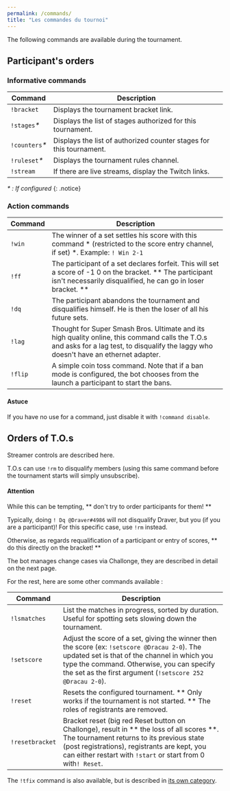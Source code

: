 ```yaml
---
permalink: /commands/
title: "Les commandes du tournoi"
---
```


The following commands are available during the tournament.

## Participant's orders

### Informative commands

| Command         | Description                                                         |
| --------------- | ------------------------------------------------------------------- |
| `!bracket`      | Displays the tournament bracket link.                               |
| `!stages`*\**   | Displays the list of stages authorized for this tournament.         |
| `!counters`*\** | Displays the list of authorized counter stages for this tournament. |
| `!ruleset`*\**  | Displays the tournament rules channel.                              |
| `!stream`       | If there are live streams, display the Twitch links.                |

*\* : If configured*
{: .notice}

### Action commands

| Command | Description                                                                                                                                                                             |
| ------- | --------------------------------------------------------------------------------------------------------------------------------------------------------------------------------------- |
| `!win`  | The winner of a set settles his score with this command * (restricted to the score entry channel, if set) *. Example: `! Win 2-1`                                                       |
| `!ff`   | The participant of a set declares forfeit. This will set a score of -1 0 on the bracket. ** The participant isn't necessarily disqualified, he can go in loser bracket. **              |
| `!dq`   | The participant abandons the tournament and disqualifies himself. He is then the loser of all his future sets.                                                                          |
| `!lag`  | Thought for Super Smash Bros. Ultimate and its high quality online, this command calls the T.O.s and asks for a lag test, to disqualify the laggy who doesn't have an ethernet adapter. |
| `!flip` | A simple coin toss command. Note that if a ban mode is configured, the bot chooses from the launch a participant to start the bans.                                                     |

<div markdown="1" class="notice--primary">

<h4 markdown="1" class="no_toc">Astuce</h4>

If you have no use for a command, just disable it with `!command disable`.

</div>

## Orders of T.O.s

Streamer controls are described here.

T.O.s can use `!rm` to disqualify members (using this same command before the tournament starts will simply unsubscribe).

<div markdown="1" class="notice--warning">

<h4 markdown="1" class="no_toc">Attention</h4>

While this can be tempting, ** don't try to order participants for them! **

Typically, doing `! Dq @Draver#4986` will not disqualify Draver, but you (if you are a participant)! For this specific case, use `!rm` instead.

Otherwise, as regards requalification of a participant or entry of scores, ** do this directly on the bracket! **

The bot manages change cases via Challonge, they are described in detail on the next page.
</div>

For the rest, here are some other commands available :

| Command         | Description                                                                                                                                                                                                                                              |
| --------------- | -------------------------------------------------------------------------------------------------------------------------------------------------------------------------------------------------------------------------------------------------------- |
| `!lsmatches`    | List the matches in progress, sorted by duration. Useful for spotting sets slowing down the tournament.                                                                                                                                                  |
| `!setscore`     | Adjust the score of a set, giving the winner then the score (ex: `!setscore @Dracau 2-0`). The updated set is that of the channel in which you type the command. Otherwise, you can specify the set as the first argument (`!setscore 252 @Dracau 2-0`). |
| `!reset`        | Resets the configured tournament. ** Only works if the tournament is not started. ** The roles of registrants are removed.                                                                                                                               |
| `!resetbracket` | Bracket reset (big red Reset button on Challonge), result in ** the loss of all scores **. The tournament returns to its previous state (post registrations), registrants are kept, you can either restart with `!start` or start from 0 with`! Reset`.  |

The `!tfix` command is also available, but is described in [its own category](/troubleshooting/).
